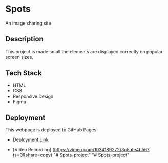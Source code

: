 # Spots

An image sharing site

## Description

This project is made so all the elements are displayed correctly on popular screen sizes.

## Tech Stack

- HTML
- CSS
- Responsive Design
- Figma

## Deployment

This webpage is deployed to GitHub Pages

- [Deployment Link](https://hamadrehman3.github.io/se_project_spots/)

- [Video Recording] (https://vimeo.com/1024189272/3c5afe4b56?ts=0&share=copy)
"# Spots-project" 
"# Spots-project" 
